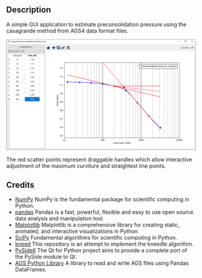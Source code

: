## Description

A simple GUI application to estimate preconsolidation pressure using the casagrande method from AGS4 data format files.

![Screenshot of app](/assets/media/screen_capture.png?raw=true "Screenshot of app")

The red scatter points represent draggable handles which allow interactive adjustment of the maximum curviture and straightest line points.

## Credits

* [NumPy](https://numpy.org) NumPy is the fundamental package for scientific computing in Python.
* [pandas](https://pandas.pydata.org) Pandas is a fast, powerful, flexible and easy to use open source data analysis and manipulation tool.
* [Matplotlib](https://matplotlib.org) Matplotlib is a comprehensive library for creating static, animated, and interactive visualizations in Python.
* [SciPy](https://scipy.org) Fundamental algorithms for scientific computing in Python.
* [kneed](https://github.com/arvkevi/kneed/) This repository is an attempt to implement the kneedle algorithm.
* [PySide6](https://wiki.qt.io/Qt_for_Python) The Qt for Python project aims to provide a complete port of the PySide module to Qt.
* [AGS Python Library](https://gitlab.com/ags-data-format-wg/ags-python-library) A library to read and write AGS files using Pandas DataFrames.